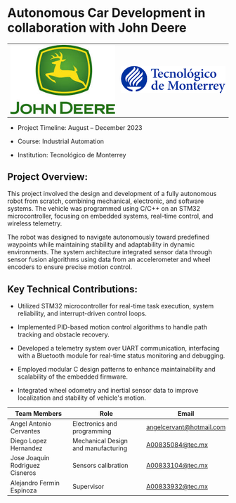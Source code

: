 # Autonomous Car Development in collaboration with John Deere
<table>
  <tr>
    <td><img src="john_deere.jpg" alt="" width="400"></td>
    <td><img src="tdm.png" alt="" width="400"></td>
  </tr>
</table>

- Project Timeline: August – December 2023

- Course: Industrial Automation

- Institution: Tecnológico de Monterrey

## Project Overview:
This project involved the design and development of a fully autonomous robot from scratch, combining mechanical, electronic, and software systems. The vehicle was programmed using C/C++ on an STM32 microcontroller, focusing on embedded systems, real-time control, and wireless telemetry.

The robot was designed to navigate autonomously toward predefined waypoints while maintaining stability and adaptability in dynamic environments. The system architecture integrated sensor data through sensor fusion algorithms using data from an accelerometer and wheel encoders to ensure precise motion control.

## Key Technical Contributions:

- Utilized STM32 microcontroller for real-time task execution, system reliability, and interrupt-driven control loops.

- Implemented PID-based motion control algorithms to handle path tracking and obstacle recovery.

- Developed a telemetry system over UART communication, interfacing with a Bluetooth module for real-time status monitoring and debugging.

- Employed modular C design patterns to enhance maintainability and scalability of the embedded firmware.

- Integrated wheel odometry and inertial sensor data to improve localization and stability of vehicle's motion.

| Team Members | Role | Email |
|----------|----------|----------|
| Angel Antonio Cervantes | Electronics and programming | angelcervant@hotmail.com |
| Diego Lopez Hernandez | Mechanical Design and manufacturing | A00835084@tec.mx |
| Jose Joaquin Rodriguez Cisneros| Sensors calibration | A00833104@tec.mx |
| Alejandro Fermin Espinoza| Supervisor | A00833932@tec.mx|
